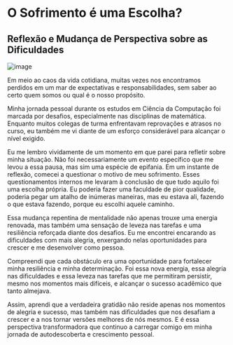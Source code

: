# O Sofrimento é uma Escolha?
## Reflexão e Mudança de Perspectiva sobre as Dificuldades
![image](https://github.com/zyan-scivi/blog/assets/162216237/faab532e-e369-4b4b-956a-6bdf56176c89)

Em meio ao caos da vida cotidiana, muitas vezes nos encontramos perdidos em um mar de expectativas e responsabilidades, sem saber ao certo quem somos ou qual é o nosso propósito.

Minha jornada pessoal durante os estudos em Ciência da Computação foi marcada por desafios, especialmente nas disciplinas de matemática. Enquanto muitos colegas de turma enfrentavam reprovações e atrasos no curso, eu também me vi diante de um esforço considerável para alcançar o nível exigido.

Eu me lembro vividamente de um momento em que parei para refletir sobre minha situação. Não foi necessariamente um evento específico que me levou a essa pausa, mas sim uma espécie de epifania. Em um instante de reflexão, comecei a questionar o motivo de meu sofrimento. Esses questionamentos internos me levaram à conclusão de que tudo aquilo foi uma escolha própria. Eu poderia fazer uma faculdade de pior qualidade, poderia pegar um atalho de inúmeras maneiras, mas eu estava ali, fazendo o que estava fazendo, porque eu escolhi aquele caminho.

Essa mudança repentina de mentalidade não apenas trouxe uma energia renovada, mas também uma sensação de leveza nas tarefas e uma resiliência reforçada diante dos desafios. Eu me encontrei encarando as dificuldades com mais alegria, enxergando nelas oportunidades para crescer e me desenvolver como pessoa.

Compreendi que cada obstáculo era uma oportunidade para fortalecer minha resiliência e minha determinação. Foi essa nova energia, essa alegria nas dificuldades e essa leveza nas tarefas que me permitiram persistir, mesmo nos momentos mais difíceis, e alcançar o sucesso acadêmico que tanto almejava.

Assim, aprendi que a verdadeira gratidão não reside apenas nos momentos de alegria e sucesso, mas também nas dificuldades que nos desafiam a crescer e a nos tornar versões melhores de nós mesmos. E é essa perspectiva transformadora que continuo a carregar comigo em minha jornada de autodescoberta e crescimento pessoal.
